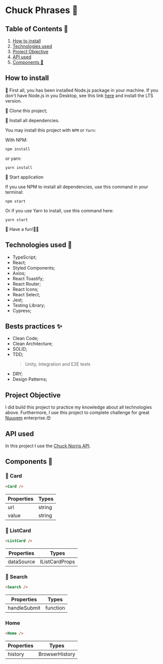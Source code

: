 # Chuck Phrases 🔫

## Table of Contents 📝

1. [How to install](#how-to-install)
2. [Technologies used](#technologies-used)
3. [Project Objective](#project-objective)
4. [API used](#api-used)
5. [Components 🚀](#components-🚀)

## How to install

📌 First all, you has been installed Node.js package in your machine. If you don't have Node.js in you Desktop, see this link [here]('https://nodejs.org/en/') and install the LTS version.

📌 Clone this project;

📌 Install all dependencies.

You may install this project with `NPM` or `Yarn`:

With NPM:

```shell
npm install
```

or yarn:

```shell
yarn install
```

📌 Start application

If you use NPM to install all dependencies, use this command in your terminal:

```shell
npm start
```

Or if you use Yarn to install, use this command here:

```shell
yarn start
```

📌 Have a fun!🎉😁

## Technologies used 👊

-   TypeScript;
-   React;
-   Styled Components;
-   Axios;
-   React Toastify;
-   React Router;
-   React Icons;
-   React Select;
-   Jest;
-   Testing Library;
-   Cypress;

## Bests practices ✨

-   Clean Code;
-   Clean Architecture;
-   SOLID;
-   TDD;
    > Unity, Integration and E2E tests
-   DRY;
-   Design Patterns;

## Project Objective

I did build this project to practice my knowledge about all technologies above. Furthermore, I use this project to complete challenge for great [Nuuvem]('https://www.nuuvem.com/br-pt/') enterprise.😍

## API used

In this project I use the [Chuck Norris API]('https://api.chucknorris.io/').

## Components 🚀

### 📌 Card

```html
<Card />
```

| Properties | Types  |
| ---------- | ------ |
| url        | string |
| value      | string |

### 📌 ListCard

```html
<ListCard />
```

| Properties | Types          |
| ---------- | -------------- |
| dataSource | IListCardProps |

### 📌 Search

```html
<Search />
```

| Properties   | Types    |
| ------------ | -------- |
| handleSubmit | function |

### Home

```html
<Home />
```

| Properties | Types          |
| ---------- | -------------- |
| history    | BrowserHistory |
